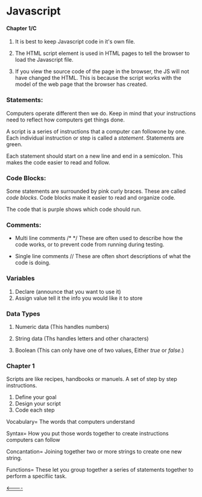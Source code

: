 # Javascript

#### Chapter 1/C

1. It is best to keep Javascript code in it's own file.

1. The HTML script element is used in HTML pages to tell the browser to load the Javascript file.
1. If you view the source code of the page in the browser, the JS will not have changed the HTML. This is because the script works with the model of the web page that the browser has created.
 
### __Statements:__ 

Computers operate different then we do. Keep in mind that your instructions need to reflect how computers get things done.

A script is a series of instructions that a computer can followone by one. Each individual instruction or step is called a _statement_. Statements are green.

Each statement should start on a new line and end in a semicolon. This makes the code easier to read and follow.

### __Code Blocks:__

Some statements are surrounded by pink curly braces. These are called _code blocks_. Code blocks make it easier to read and organize code.
 
 The code that is purple shows which code should run.

 ### __Comments:__

 - Multi line comments
 /* */
 These are often used to describe how the code works, or to prevent code from running during testing.

 - Single line comments
 //
 These are often short descriptions of what the code is doing.


 ### __Variables__

 1. Declare (announce that you want to use it)
 1. Assign value tell it the info you would like it to store

 ### __Data Types__

 1. Numeric data (This handles numbers)
 1. String data (Ths handles letters and other characters)

 1. Boolean (This can only have one of two values, Either _true_ or _false_.)


### Chapter 1


 
Scripts are like recipes, handbooks or manuels. A set of step by step instructions.

1. Define your goal
1. Design your script
1. Code each step

Vocabulary= The words that computers understand

Syntax= How you put those words together to create instructions computers can follow

Concantation= Joining together two or more strings to create one new string.
 
Functions= These let you group together a series of statements together to perform a specifiic task.


[<----](../README.md) 





